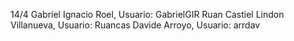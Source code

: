 14/4
Gabriel Ignacio Roel, Usuario: GabrielGIR
Ruan Castiel Lindon Villanueva, Usuario: Ruancas
Davide Arroyo, Usuario: arrdav

